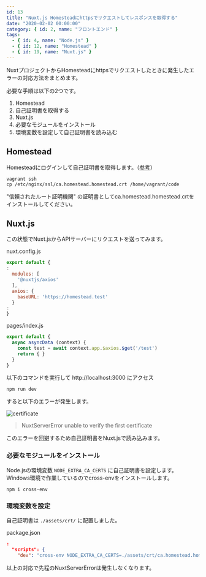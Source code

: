 ```yaml
---
id: 13
title: "Nuxt.js Homesteadにhttpsでリクエストしてレスポンスを取得する"
date: "2020-02-02 00:00:00"
category: { id: 2, name: "フロントエンド" }
tags:
  - { id: 4, name: "Node.js" }
  - { id: 12, name: "Homestead" }
  - { id: 19, name: "Nuxt.js" }
---
```


NuxtプロジェクトからHomesteadにhttpsでリクエストしたときに発生したエラーの対応方法をまとめます。

<!--more-->

必要な手順は以下の2つです。

1. Homestead
  1. 自己証明書を取得する
1. Nuxt.js
  1. 必要なモジュールをインストール
  1. 環境変数を設定して自己証明書を読み込む

## Homestead

Homesteadにログインして自己証明書を取得します。（[参考](https://blog.hrendoh.com/setup-laravel-homestead-2019/#i-3)）

```shell
vagrant ssh
cp /etc/nginx/ssl/ca.homestead.homestead.crt /home/vagrant/code
```

"信頼されたルート証明機関" の証明書としてca.homestead.homestead.crtをインストールしてください。

## Nuxt.js

この状態でNuxt.jsからAPIサーバーにリクエストを送ってみます。

nuxt.config.js

```js
export default {
:
  modules: [
    '@nuxtjs/axios'
  ],
  axios: {
    baseURL: 'https://homestead.test'
  }
:
}
```

pages/index.js

```js
export default {
  async asyncData (context) {
    const test = await context.app.$axios.$get('/test')
    return { }
  }
}
```

以下のコマンドを実行して http://localhost:3000 にアクセス

```shell
npm run dev
```

すると以下のエラーが発生します。

![certificate](/images/articles/13/certificate_tiny.png)

> NuxtServerError unable to verify the first certificate

このエラーを回避するため自己証明書をNuxt.jsで読み込みます。

### 必要なモジュールをインストール

Node.jsの環境変数 `NODE_EXTRA_CA_CERTS` に自己証明書を設定します。Windows環境で作業しているのでcross-envをインストールします。

```shell
npm i cross-env
```

### 環境変数を設定

自己証明書は `./assets/crt/` に配置しました。

package.json

```json
:
  "scripts": {
    "dev": "cross-env NODE_EXTRA_CA_CERTS=./assets/crt/ca.homestead.homestead.crt nuxt",
```

以上の対応で先程のNuxtServerErrorは発生しなくなります。
